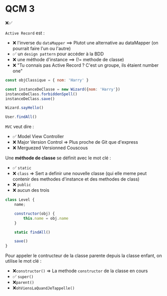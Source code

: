 # QCM 3

❌✅

`Active Record` est : 
- ❌ l'inverse du `dataMapper` ==> Plutot une alternative au dataMapper (on pourrait faire l'un ou l'autre)
- ✅ un `design pattern` pour accéder à la BDD 
- ❌ une méthode d'instance ==> (!= methode de classe)
- ❌ "Tu connais pas Active Record ? C'est un groupe, ils étaient number one"

```js
const objClassique = { nom: 'Harry' }

const instanceDeClasse = new Wizard({nom: 'Harry'})
instanceDeClass.forbiddenSpell()
instanceDeClass.save()

Wizard.sayHello()

User.findAll()
```

`MVC` veut dire : 
- ✅ Model View Controller
- ❌ Major Version Control => Plus proche de Git que d'express
- ❌ Merguezed Versionned Couscous


Une **méthode de classe** se définit avec le mot clé :
- ✅ `static` 
- ❌ `class` => Sert a definir une nouvelle classe (qui elle meme peut contenir des methodes d'instance et des methodes de class)
- ❌ `public`
- ❌ aucun des trois

```js
class Level {
    name;

    constructor(obj) {
        this.name = obj.name
    }

    static findAll()

    save()
}

```


Pour appeler le contructeur de la classe parente depuis la classe enfant, on utilise le mot clé : 
- ❌`constructor()` => La methode `constructor` de la classe en cours
- ✅ `super()`
- ❌`parent()`
- ❌`ohViensLaQuandJeTappelle()`
